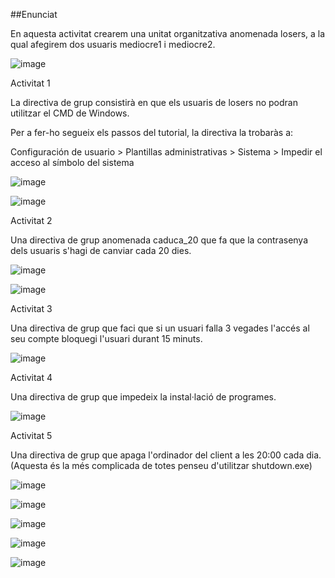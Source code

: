 ##Enunciat

En aquesta activitat crearem una unitat organitzativa anomenada losers, a la qual afegirem dos usuaris mediocre1 i mediocre2.

![image](https://github.com/user-attachments/assets/b331ca95-4ce8-449a-9fe5-2fbf6888b406)

Activitat 1

La directiva de grup consistirà en que els usuaris de losers no podran utilitzar el CMD de Windows.

Per a fer-ho segueix els passos del tutorial, la directiva la trobaràs a:

Configuración de usuario > Plantillas administrativas > Sistema > Impedir el acceso al símbolo del sistema

![image](https://github.com/user-attachments/assets/8b93c964-af68-4861-bdf0-cbeebb713e75)

![image](https://github.com/user-attachments/assets/2bde5e7f-0bdc-466d-af7e-cc3fadefcc5a)


Activitat 2

Una directiva de grup anomenada caduca_20 que fa que la contrasenya dels usuaris s'hagi de canviar cada 20 dies.

![image](https://github.com/user-attachments/assets/03b99287-a7c3-48b7-898c-778d9793e22e)

![image](https://github.com/user-attachments/assets/39fd1f1b-4956-48a2-84cf-fbb34e0e9296)


Activitat 3

Una directiva de grup que faci que si un usuari falla 3 vegades l'accés al seu compte bloquegi l'usuari durant 15 minuts.

![image](https://github.com/user-attachments/assets/329c80c1-0452-45a2-b97e-68dce8ce6fd6)



Activitat 4

Una directiva de grup que impedeix la instal·lació de programes.

![image](https://github.com/user-attachments/assets/98fd9cdc-4354-4a70-9c19-0de505868bb3)


Activitat 5

Una directiva de grup que apaga l'ordinador del client a les 20:00 cada dia. (Aquesta és la més complicada de totes penseu d'utilitzar shutdown.exe)

![image](https://github.com/user-attachments/assets/53fe56af-6385-414d-8885-08f24daf43dc)

![image](https://github.com/user-attachments/assets/b3d0bf03-3659-46fe-9888-0b357650952e)


![image](https://github.com/user-attachments/assets/4bd5f223-af3f-476d-ac30-c8a8212a29b5)

![image](https://github.com/user-attachments/assets/69cb146b-63c7-4d2d-80e0-53c759b045ef)

![image](https://github.com/user-attachments/assets/08c3585c-0c17-4e9d-849b-ee7958385cab)










